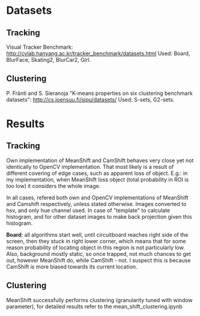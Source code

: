 # Datasets 

## Tracking
Visual Tracker Benchmark: http://cvlab.hanyang.ac.kr/tracker_benchmark/datasets.html
Used: Board, BlurFace, Skating2, BlurCar2, Girl.

## Clustering
P. Fränti and S. Sieranoja "K-means properties on six clustering benchmark datasets": http://cs.joensuu.fi/sipu/datasets/
Used: S-sets, G2-sets. 


# Results

## Tracking
Own implementation of MeanShift and CamShift behaves very close yet not identically to OpenCV implementation. That most likely is a result of different covering of edge cases, such as apparent loss of object. E.g.: in my implementation, when MeanShift loss object (total probability in ROI is too low) it considers the whole image.  

In all cases, refered both own and OpenCV implementations of MeanShift and Camshift respectively, unless stated otherwise.
Images converted to hsv, and only hue channel used. In case of "template" to calculate histogram, and for other dataset images to make back projection given this histogram.   

**Board**: all algorithms start well, until circuitboard reaches right side of the screen, then they stuck in right lower corner, which means that for some reason probability of locating object in this region is not particularly low. Also, background mostly static, so once trapped, not much chances to get out, however MeanShift do, while CamShift - not. I suspect this is because CamShift is more biased towards its current location.

## Clustering 
MeanShift successfully performs clustering (granularity tuned with window parameter), for detailed results refer to the mean_shift_clustering.ipynb
